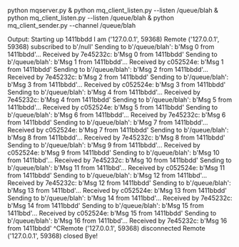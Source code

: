 python mqserver.py &
python mq_client_listen.py --listen /queue/blah &
python mq_client_listen.py --listen /queue/blah &
python mq_client_sender.py --channel /queue/blah

Output:
Starting up 1411bbdd
I am ('127.0.0.1', 59368)
Remote ('127.0.0.1', 59368) subscribed to b'/null'
Sending to b'/queue/blah': b'Msg 0 from 1411bbdd'...
Received by 7e45232c: b'Msg 0 from 1411bbdd'
Sending to b'/queue/blah': b'Msg 1 from 1411bbdd'...
Received by c052524e: b'Msg 1 from 1411bbdd'
Sending to b'/queue/blah': b'Msg 2 from 1411bbdd'...
Received by 7e45232c: b'Msg 2 from 1411bbdd'
Sending to b'/queue/blah': b'Msg 3 from 1411bbdd'...
Received by c052524e: b'Msg 3 from 1411bbdd'
Sending to b'/queue/blah': b'Msg 4 from 1411bbdd'...
Received by 7e45232c: b'Msg 4 from 1411bbdd'
Sending to b'/queue/blah': b'Msg 5 from 1411bbdd'...
Received by c052524e: b'Msg 5 from 1411bbdd'
Sending to b'/queue/blah': b'Msg 6 from 1411bbdd'...
Received by 7e45232c: b'Msg 6 from 1411bbdd'
Sending to b'/queue/blah': b'Msg 7 from 1411bbdd'...
Received by c052524e: b'Msg 7 from 1411bbdd'
Sending to b'/queue/blah': b'Msg 8 from 1411bbdd'...
Received by 7e45232c: b'Msg 8 from 1411bbdd'
Sending to b'/queue/blah': b'Msg 9 from 1411bbdd'...
Received by c052524e: b'Msg 9 from 1411bbdd'
Sending to b'/queue/blah': b'Msg 10 from 1411bbd'...
Received by 7e45232c: b'Msg 10 from 1411bbdd'
Sending to b'/queue/blah': b'Msg 11 from 1411bbd'...
Received by c052524e: b'Msg 11 from 1411bbdd'
Sending to b'/queue/blah': b'Msg 12 from 1411bbd'...
Received by 7e45232c: b'Msg 12 from 1411bbdd'
Sending to b'/queue/blah': b'Msg 13 from 1411bbd'...
Received by c052524e: b'Msg 13 from 1411bbdd'
Sending to b'/queue/blah': b'Msg 14 from 1411bbd'...
Received by 7e45232c: b'Msg 14 from 1411bbdd'
Sending to b'/queue/blah': b'Msg 15 from 1411bbd'...
Received by c052524e: b'Msg 15 from 1411bbdd'
Sending to b'/queue/blah': b'Msg 16 from 1411bbd'...
Received by 7e45232c: b'Msg 16 from 1411bbdd'
^CRemote ('127.0.0.1', 59368) disconnected
Remote ('127.0.0.1', 59368) closed
Bye!